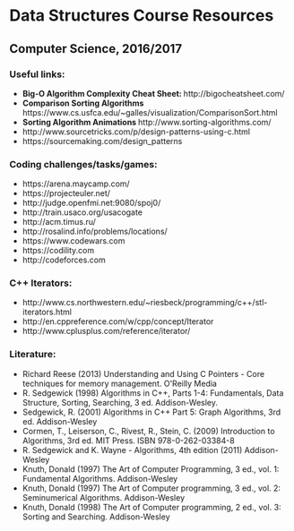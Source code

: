 <h1> <b> Data Structures Course Resources </b> </h1>

<h2> Computer Science, 2016/2017 </h2>

<h3> Useful links: </h3>
<ul>
  <li> <b> Big-O Algorithm Complexity Cheat Sheet: </b> http://bigocheatsheet.com/ </li>
  <li> <b> Comparison Sorting Algorithms </b> https://www.cs.usfca.edu/~galles/visualization/ComparisonSort.html </li>
  <li> <b> Sorting Algorithm Animations </b> http://www.sorting-algorithms.com/ </li>
  <li> http://www.sourcetricks.com/p/design-patterns-using-c.html </li>
  <li> https://sourcemaking.com/design_patterns </li>
</ul>

<h3> Coding challenges/tasks/games: </h3>
<ul>
  <li> https://arena.maycamp.com/ </li>
  <li> https://projecteuler.net/ </li>
  <li>http://judge.openfmi.net:9080/spoj0/ </li>
  <li>http://train.usaco.org/usacogate </li>
  <li>http://acm.timus.ru/ </li>
  <li>http://rosalind.info/problems/locations/ </li>
  <li>https://www.codewars.com </li>
  <li>https://codility.com </li>
  <li>http://codeforces.com </li>
</ul>

<h3> C++ Iterators: </h3>
<ul>
  <li> http://www.cs.northwestern.edu/~riesbeck/programming/c++/stl-iterators.html </li>
  <li> http://en.cppreference.com/w/cpp/concept/Iterator </li>
  <li> http://www.cplusplus.com/reference/iterator/ </li>
</ul>

<h3> Literature: </h3>
<ul>
  <li> Richard Reese (2013) Understanding and Using C Pointers - Core techniques for memory management. O'Reilly Media </li>
  <li> R. Sedgewick (1998) Algorithms in C++, Parts 1-4: Fundamentals, Data Structure, Sorting, Searching, 3 ed. Addison-Wesley. </li> 
  <li> Sedgewick, R. (2001) Algorithms in C++ Part 5: Graph Algorithms, 3rd ed. Addison-Wesley </li>
  <li> Cormen, T., Leiserson, C., Rivest, R., Stein, C. (2009) Introduction to Algorithms, 3rd ed. MIT Press. ISBN 978-0-262-03384-8 </li>
  <li> R. Sedgewick and K. Wayne - Algorithms, 4th edition (2011) Addison-Wesley </li>
  <li> Knuth, Donald (1997) The Art of Computer Programming, 3 ed., vol. 1: Fundamental Algorithms. Addison-Wesley </li>
  <li> Knuth, Donald (1997) The Art of Computer programming, 3 ed., vol. 2: Seminumerical Algorithms. Addison-Wesley </li>
  <li> Knuth, Donald (1998) The Art of Computer programming, 2 ed., vol. 3: Sorting and Searching. Addison-Wesley </li>
</ul>
